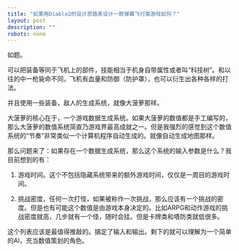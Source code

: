```yaml
---
title: "如果用Diablo2的设计思路来设计一款弹幕飞行类游戏如何？"
layout: post
description: ""
robots: none
---
```


如题。

可以把装备等同于飞机上的部件，技能相当于机身自带属性或者叫“科技树”。和以往的中一枪毙命不同，飞机有血量和防御（防护罩），也可以衍生出各种各样的打法。

并且使用一些装备，敌人的生成系统，就像大菠萝那样。

大菠萝的核心在于，一个游戏数据生成系统。如果大菠萝的数值都是手工编写的，那么大菠萝的数值系统简直乃游戏界最高成就之一。但是我强烈的感觉到这个数值系统的“节奏”非常类似一个计算机程序自动生成的。就像自动生成地图那样。

那么问题来了：如果存在一个数据生成系统，那么这个系统的输入参数是什么？我目前想到的有：

1. 游戏时间。这个不包括隐藏系统带来的额外游戏时间，仅仅是一周目的游戏时间。

2. 挑战密度，任何一次打怪，如果被称作一次挑战，那么应该有一个挑战的密度。但是也有可能这个数值是由游戏本身决定的。比如ARPG和动作游戏的挑战密度就高，几步就有一个怪，随时会挂。但是卡牌类和塔防类就低很多。

这个列表应该是最值得推敲的。搞定了输入和输出。剩下的就可以理解为一个简单的AI，充当数值策划的角色。